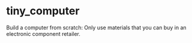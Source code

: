 # tiny_computer
Build a computer from scratch: Only use materials that you can buy in an electronic component retailer.
